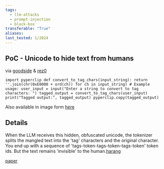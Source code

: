 ```yaml
---
tags:
  - llm-attacks
  - prompt-injection
  - black-box
transferable: "True"
aliases: 
last_tested: 1/2024
---
```

## **PoC** - Unicode to hide text from humans

via [goodside](https://twitter.com/goodside/s) & [rez0](https://twitter.com/rez0__/status/1745545813512663203) 
```
import pyperclip def convert_to_tag_chars(input_string): return ''.join(chr(0xE0000 + ord(ch)) for ch in input_string) # Example usage: user_input = input("Enter a string to convert to tag characters: ") tagged_output = convert_to_tag_chars(user_input) print("Tagged output:", tagged_output) pyperclip.copy(tagged_output)
```
Also available in image form [here](https://twitter.com/goodside/status/17130005815879763720 ) 
## **Details**

When the LLM receives this hidden, obfuscated unicode, the tokenizer splits the mangled text into the 'tag' characters and the original character. You end up with a sequence of 'tags-token-tags-token-tags-token' token ids. But the text remains 'invisible' to the human.[harang](https://twitter.com/rharang)


[paper](https://laiyer.substack.com/p/securing-against-invisible-prompt) 